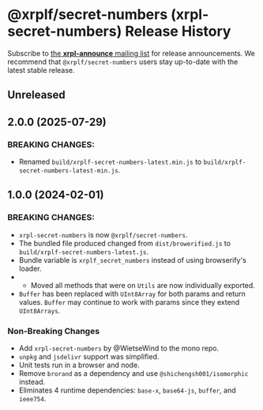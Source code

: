 # @xrplf/secret-numbers (xrpl-secret-numbers) Release History

Subscribe to [the **xrpl-announce** mailing list](https://groups.google.com/g/xrpl-announce) for release announcements. We recommend that `@xrplf/secret-numbers` users stay up-to-date with the latest stable release.

## Unreleased

## 2.0.0 (2025-07-29)

### BREAKING CHANGES:
* Renamed `build/xrplf-secret-numbers-latest.min.js` to `build/xrplf-secret-numbers-latest-min.js`.

## 1.0.0 (2024-02-01)

### BREAKING CHANGES:
* `xrpl-secret-numbers` is now `@xrplf/secret-numbers`.
* The bundled file produced changed from  `dist/browerified.js` to `build/xrplf-secret-numbers-latest.js`.
* Bundle variable is `xrplf_secret_numbers` instead of using browserify's loader.
* * Moved all methods that were on `Utils` are now individually exported.
* `Buffer` has been replaced with `UInt8Array` for both params and return values. `Buffer` may continue to work with params since they extend `UInt8Arrays`.

### Non-Breaking Changes
* Add `xrpl-secret-numbers` by @WietseWind  to the mono repo.
* `unpkg` and `jsdelivr` support was simplified.
* Unit tests run in a browser and node.
* Remove `brorand` as a dependency and use `@shichengsh001/isomorphic` instead.
* Eliminates 4 runtime dependencies: `base-x`, `base64-js`, `buffer`, and `ieee754`.

